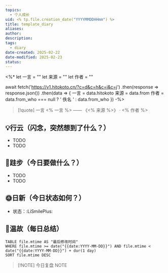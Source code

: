 ```yaml
---
topics:
  - 个人成长
uid: <% tp.file.creation_date("YYYYMMDDHHmm") %>
title: template_diary
aliases: 
author: 
description: 
tags:
  - diary
date-created: 2025-02-22
date-modified: 2025-02-23
status:
---
```


<%*
let 一言 = ""
let 来源 = ""
let 作者 = ""

await fetch('https://v1.hitokoto.cn/?c=d&c=h&c=i&c=j')
.then(response => response.json())
.then(data => {
	一言 = data.hitokoto
	来源 = data.from
	作者 = data.from_who === null ? ' 佚名 ' : data.from_who
})
-%>

> [!quote] 一言
 <% 一言 %> —— 《<% 来源 %>》 · <% 作者 %>

## 💡行云（闪念，突然想到了什么？）

- TODO
- TODO

## 🦶跬步（今日要做什么？）

- TODO
- TODO

## 🌞日新（今日状态如何？）

- 状态：:LiSmilePlus:

## 🌙温故（每日总结）

```dataview
TABLE file.mtime AS "最后修改时间"
WHERE file.mtime >= date("{{date:YYYY-MM-DD}}") AND file.mtime < date("{{date:YYYY-MM-DD}}") + dur(1 day)
SORT file.mtime DESC
```

> [!NOTE] 今日复盘
> NOTE

